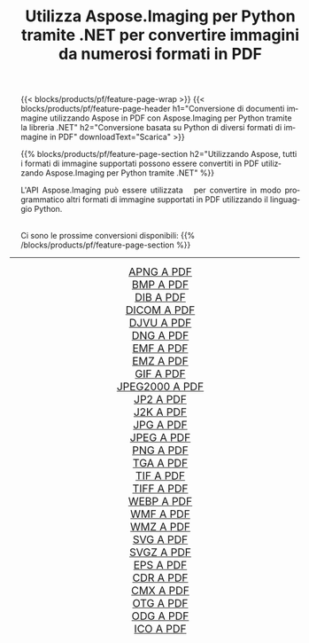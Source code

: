 ﻿---
title: Utilizza Aspose.Imaging per Python tramite .NET per convertire immagini da numerosi formati in PDF 
weight: 3920
url: /it/python-net/conversion/to/pdf 
lang: it
langdirlevel: 2
locales: zh-hans,ja,it,ru,de,es,fr,nl,id,lt,pl,pt,vi,tr,ko,zh-hant,ar,hi,th,sv,cs,uk,he
description: Puoi utilizzare Aspose.Imaging per Python tramite la libreria .NET per convertire da una varietà di formati in PDF
---

{{< blocks/products/pf/feature-page-wrap >}}
{{< blocks/products/pf/feature-page-header h1="Conversione di documenti immagine utilizzando Aspose in PDF con Aspose.Imaging per Python tramite la libreria .NET" h2="Conversione basata su Python di diversi formati di immagine in PDF" downloadText="Scarica" >}}


{{% blocks/products/pf/feature-page-section  h2="Utilizzando Aspose, tutti i formati di immagine supportati possono essere convertiti in PDF utilizzando Aspose.Imaging per Python tramite .NET" %}}
<p align=justify>L'API Aspose.Imaging può essere utilizzata   per convertire in modo programmatico altri formati di immagine supportati in PDF utilizzando il linguaggio Python.</p>
<br/>
Ci sono le prossime conversioni disponibili:
{{% /blocks/products/pf/feature-page-section %}}
<div class="container-fluid productfamilypage bg-gray">
    <div class="convertypes bg-gray agp-content section">
        <div class="container">
		<hr style="margin-left:-20px;"/>
		<div class="row other-converters" style="gap: 10px;font-size: 19px;text-align:center;">
		    <div class='col-md-2 other-converter remove-lp remove-rp'><a href="/imaging/it/python-net/conversion/apng-to-pdf" style="padding:15px;">APNG A PDF</a></div>
<div class='col-md-2 other-converter remove-lp remove-rp'><a href="/imaging/it/python-net/conversion/bmp-to-pdf" style="padding:15px;">BMP A PDF</a></div>
<div class='col-md-2 other-converter remove-lp remove-rp'><a href="/imaging/it/python-net/conversion/dib-to-pdf" style="padding:15px;">DIB A PDF</a></div>
<div class='col-md-2 other-converter remove-lp remove-rp'><a href="/imaging/it/python-net/conversion/dicom-to-pdf" style="padding:15px;">DICOM A PDF</a></div>
<div class='col-md-2 other-converter remove-lp remove-rp'><a href="/imaging/it/python-net/conversion/djvu-to-pdf" style="padding:15px;">DJVU A PDF</a></div>
<div class='col-md-2 other-converter remove-lp remove-rp'><a href="/imaging/it/python-net/conversion/dng-to-pdf" style="padding:15px;">DNG A PDF</a></div>
<div class='col-md-2 other-converter remove-lp remove-rp'><a href="/imaging/it/python-net/conversion/emf-to-pdf" style="padding:15px;">EMF A PDF</a></div>
<div class='col-md-2 other-converter remove-lp remove-rp'><a href="/imaging/it/python-net/conversion/emz-to-pdf" style="padding:15px;">EMZ A PDF</a></div>
<div class='col-md-2 other-converter remove-lp remove-rp'><a href="/imaging/it/python-net/conversion/gif-to-pdf" style="padding:15px;">GIF A PDF</a></div>
<div class='col-md-2 other-converter remove-lp remove-rp'><a href="/imaging/it/python-net/conversion/jpeg2000-to-pdf" style="padding:15px;">JPEG2000 A PDF</a></div>
<div class='col-md-2 other-converter remove-lp remove-rp'><a href="/imaging/it/python-net/conversion/jp2-to-pdf" style="padding:15px;">JP2 A PDF</a></div>
<div class='col-md-2 other-converter remove-lp remove-rp'><a href="/imaging/it/python-net/conversion/j2k-to-pdf" style="padding:15px;">J2K A PDF</a></div>
<div class='col-md-2 other-converter remove-lp remove-rp'><a href="/imaging/it/python-net/conversion/jpg-to-pdf" style="padding:15px;">JPG A PDF</a></div>
<div class='col-md-2 other-converter remove-lp remove-rp'><a href="/imaging/it/python-net/conversion/jpeg-to-pdf" style="padding:15px;">JPEG A PDF</a></div>
<div class='col-md-2 other-converter remove-lp remove-rp'><a href="/imaging/it/python-net/conversion/png-to-pdf" style="padding:15px;">PNG A PDF</a></div>
<div class='col-md-2 other-converter remove-lp remove-rp'><a href="/imaging/it/python-net/conversion/tga-to-pdf" style="padding:15px;">TGA A PDF</a></div>
<div class='col-md-2 other-converter remove-lp remove-rp'><a href="/imaging/it/python-net/conversion/tif-to-pdf" style="padding:15px;">TIF A PDF</a></div>
<div class='col-md-2 other-converter remove-lp remove-rp'><a href="/imaging/it/python-net/conversion/tiff-to-pdf" style="padding:15px;">TIFF A PDF</a></div>
<div class='col-md-2 other-converter remove-lp remove-rp'><a href="/imaging/it/python-net/conversion/webp-to-pdf" style="padding:15px;">WEBP A PDF</a></div>
<div class='col-md-2 other-converter remove-lp remove-rp'><a href="/imaging/it/python-net/conversion/wmf-to-pdf" style="padding:15px;">WMF A PDF</a></div>
<div class='col-md-2 other-converter remove-lp remove-rp'><a href="/imaging/it/python-net/conversion/wmz-to-pdf" style="padding:15px;">WMZ A PDF</a></div>
<div class='col-md-2 other-converter remove-lp remove-rp'><a href="/imaging/it/python-net/conversion/svg-to-pdf" style="padding:15px;">SVG A PDF</a></div>
<div class='col-md-2 other-converter remove-lp remove-rp'><a href="/imaging/it/python-net/conversion/svgz-to-pdf" style="padding:15px;">SVGZ A PDF</a></div>
<div class='col-md-2 other-converter remove-lp remove-rp'><a href="/imaging/it/python-net/conversion/eps-to-pdf" style="padding:15px;">EPS A PDF</a></div>
<div class='col-md-2 other-converter remove-lp remove-rp'><a href="/imaging/it/python-net/conversion/cdr-to-pdf" style="padding:15px;">CDR A PDF</a></div>
<div class='col-md-2 other-converter remove-lp remove-rp'><a href="/imaging/it/python-net/conversion/cmx-to-pdf" style="padding:15px;">CMX A PDF</a></div>
<div class='col-md-2 other-converter remove-lp remove-rp'><a href="/imaging/it/python-net/conversion/otg-to-pdf" style="padding:15px;">OTG A PDF</a></div>
<div class='col-md-2 other-converter remove-lp remove-rp'><a href="/imaging/it/python-net/conversion/odg-to-pdf" style="padding:15px;">ODG A PDF</a></div>
<div class='col-md-2 other-converter remove-lp remove-rp'><a href="/imaging/it/python-net/conversion/ico-to-pdf" style="padding:15px;">ICO A PDF</a></div>
                </div>
        </div>
    </div>
</div>
<br/>

